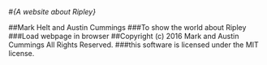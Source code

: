 #_{A website about Ripley}_

##Mark Helt and Austin Cummings
###To show the world about Ripley
###Load webpage in browser
##Copyright (c) 2016 Mark and Austin Cummings All Rights Reserved.
###this software is licensed under the MIT license.
